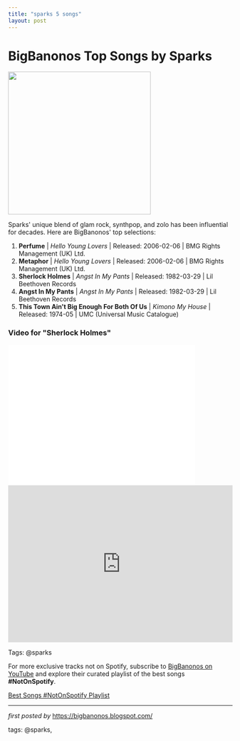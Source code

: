 ```yaml
---
title: "sparks 5 songs"
layout: post
---
```

<h1>BigBanonos Top Songs by Sparks</h1>
<div class="separator"><a href="https://uploads.nialler9.com/wp-content/uploads/2014/01/03172439/1974-08_bravo.jpg" ><img alt="" border="0" width="320" data-original-height="1184" data-original-width="1800" src="https://uploads.nialler9.com/wp-content/uploads/2014/01/03172439/1974-08_bravo.jpg"/></a></div> <p>Sparks' unique blend of glam rock, synthpop, and zolo has been influential for decades. Here are BigBanonos' top selections:</p> <ol> <li><strong>Perfume</strong> | <em>Hello Young Lovers</em> | Released: 2006-02-06 | BMG Rights Management (UK) Ltd.</li> <li><strong>Metaphor</strong> | <em>Hello Young Lovers</em> | Released: 2006-02-06 | BMG Rights Management (UK) Ltd.</li> <li><strong>Sherlock Holmes</strong> | <em>Angst In My Pants</em> | Released: 1982-03-29 | Lil Beethoven Records</li> <li><strong>Angst In My Pants</strong> | <em>Angst In My Pants</em> | Released: 1982-03-29 | Lil Beethoven Records</li> <li><strong>This Town Ain't Big Enough For Both Of Us</strong> | <em>Kimono My House</em> | Released: 1974-05 | UMC (Universal Music Catalogue)</li>
</ol>
<h3> Video for "Sherlock Holmes"</h3>
<iframe allowfullscreen="" frameborder="0" height="315" src="//www.youtube.com/embed/ZeqPmPKcHXA" width="420"></iframe> <div> <iframe allow="autoplay; clipboard-write; encrypted-media; fullscreen; picture-in-picture" frameborder="0" height="352" loading="lazy" src="https://open.spotify.com/embed/playlist/7CfbXLnlUnJexkPlWDYCy5?utm_source=generator" width="100%"></iframe>
</div>
<p>Tags: @sparks</p>


<!--Subscribe and Playlist Links-->
<div>
    <p>For more exclusive tracks not on Spotify, subscribe to <a href="https://www.youtube.com/@BigBanonos" target="_blank">BigBanonos on YouTube</a> and explore their curated playlist of the best songs <strong>#NotOnSpotify</strong>.</p>
    <p><a href="https://www.youtube.com/playlist?list=PLtuNtuTatqI0kFahUCbtbfenC_ET5O_tr" target="_blank">Best Songs #NotOnSpotify Playlist<br /></a></p></div>

<hr />

<p><em>first posted by</em> <a href="https://bigbanonos.blogspot.com/" rel="noopener" target="_new">https://bigbanonos.blogspot.com/</a></p>

<p>tags: @sparks,</p>
